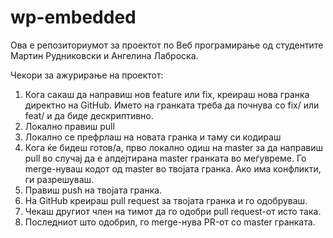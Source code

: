 # wp-embedded
Ова е репозиториумот за проектот по Веб програмирање од студентите Мартин Рудниковски и Ангелина Лаброска. 

Чекори за ажурирање на проектот:

  1. Кога сакаш да направиш нов feature или fix, креираш нова гранка директно на GitHub. Името на гранката треба да почнува со fix/ или feat/ и да биде дескриптивно.
  2. Локално правиш pull
  3. Локално се префрлаш на новата гранка и таму си кодираш
  4. Кога ќе бидеш готов/а, прво локално одиш на master за да направиш pull во случај да е апдејтирана master гранката во меѓувреме. 
     Го merge-нуваш кодот од master во твојата гранка. Ако има конфликти, ги разрешуваш. 
  5. Правиш push на твојата гранка.
  6. На GitHub креираш pull request за твојата гранка и го одобруваш.
  7. Чекаш другиот член на тимот да го одобри pull request-от исто така.
  8. Последниот што одобрил, го merge-нува PR-от со master гранката.
